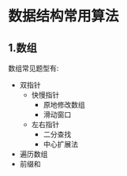 # 数据结构常用算法

## 1.数组

数组常见题型有:

- 双指针
  - 快慢指针
    - 原地修改数组
    - 滑动窗口
  - 左右指针
    - 二分查找
    - 中心扩展法
- 遍历数组
- 前缀和
